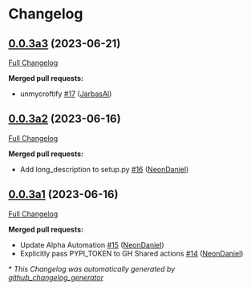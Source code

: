 # Changelog

## [0.0.3a3](https://github.com/OpenVoiceOS/ovos-PHAL-plugin-alsa/tree/0.0.3a3) (2023-06-21)

[Full Changelog](https://github.com/OpenVoiceOS/ovos-PHAL-plugin-alsa/compare/0.0.3a2...0.0.3a3)

**Merged pull requests:**

- unmycroftify [\#17](https://github.com/OpenVoiceOS/ovos-PHAL-plugin-alsa/pull/17) ([JarbasAl](https://github.com/JarbasAl))

## [0.0.3a2](https://github.com/OpenVoiceOS/ovos-PHAL-plugin-alsa/tree/0.0.3a2) (2023-06-16)

[Full Changelog](https://github.com/OpenVoiceOS/ovos-PHAL-plugin-alsa/compare/0.0.3a1...0.0.3a2)

**Merged pull requests:**

- Add long\_description to setup.py [\#16](https://github.com/OpenVoiceOS/ovos-PHAL-plugin-alsa/pull/16) ([NeonDaniel](https://github.com/NeonDaniel))

## [0.0.3a1](https://github.com/OpenVoiceOS/ovos-PHAL-plugin-alsa/tree/0.0.3a1) (2023-06-16)

[Full Changelog](https://github.com/OpenVoiceOS/ovos-PHAL-plugin-alsa/compare/0.0.2...0.0.3a1)

**Merged pull requests:**

- Update Alpha Automation [\#15](https://github.com/OpenVoiceOS/ovos-PHAL-plugin-alsa/pull/15) ([NeonDaniel](https://github.com/NeonDaniel))
- Explicitly pass PYPI\_TOKEN to GH Shared actions [\#14](https://github.com/OpenVoiceOS/ovos-PHAL-plugin-alsa/pull/14) ([NeonDaniel](https://github.com/NeonDaniel))



\* *This Changelog was automatically generated by [github_changelog_generator](https://github.com/github-changelog-generator/github-changelog-generator)*
